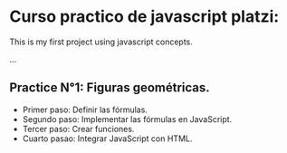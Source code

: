 # Curso practico de javascript platzi:

This is my first project using javascript concepts. 

...

## Practice N°1: Figuras geométricas.

- Primer paso: Definir las fórmulas.
- Segundo paso: Implementar las fórmulas en JavaScript.
- Tercer paso: Crear funciones.
- Cuarto pasao: Integrar JavaScript con HTML. 